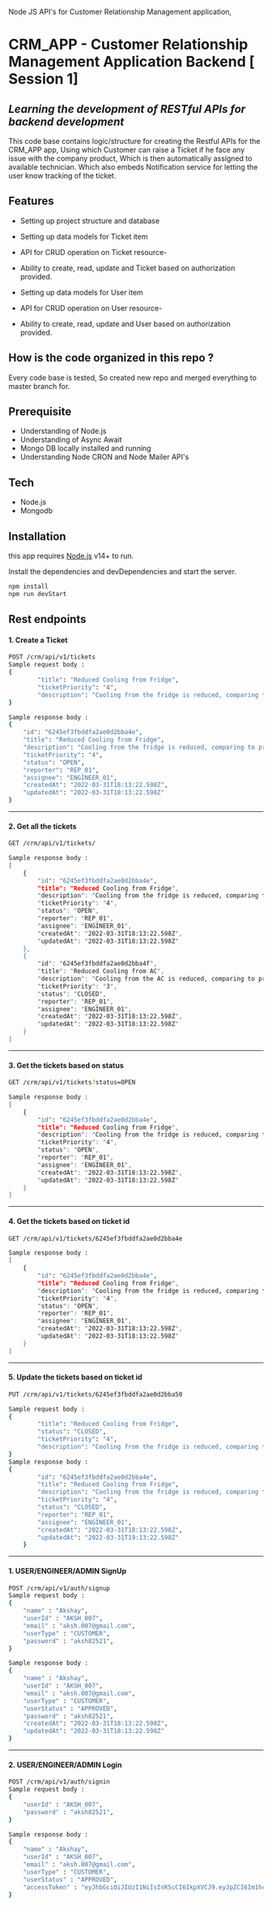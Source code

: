 Node JS API's for Customer Relationship Management application, 

# CRM_APP - Customer Relationship Management Application Backend [ Session 1]
## _Learning the development of RESTful APIs for backend development_ 

This code base contains logic/structure for creating the Restful APIs for the CRM_APP app, Using which Customer can raise a Ticket if he face any issue with the company product, Which is then automatically assigned to available technician. Which also embeds Notification service for letting the user know tracking of the ticket.
## Features
* Setting up project structure and database
* Setting up data models for Ticket item
* API for CRUD operation on Ticket resource-
* Ability to create, read, update and Ticket based on authorization provided.

* Setting up data models for User item
* API for CRUD operation on User resource-
* Ability to create, read, update and User based on authorization provided.



## How is the code organized in this repo ?
Every code base is tested, So created new repo and merged everything to master branch for.

## Prerequisite
- Understanding of Node.js
- Understanding of Async Await
- Mongo DB locally installed and running
- Understanding Node CRON and Node Mailer API's

## Tech
- Node.js
- Mongodb


## Installation

this app requires [Node.js](https://nodejs.org/) v14+ to run.

Install the dependencies and devDependencies and start the server.

```sh
npm install
npm run devStart
```


## Rest endpoints
#### 1. Create a Ticket 

```sh
POST /crm/api/v1/tickets
Sample request body :
{
        "title": "Reduced Cooling from Fridge",
        "ticketPriority": "4",
        "description": "Cooling from the fridge is reduced, comparing to previously",
}

Sample response body :
{
    "id": "6245ef3fbddfa2ae0d2bba4e",
    "title": "Reduced Cooling from Fridge",
    "description": "Cooling from the fridge is reduced, comparing to previously",
    "ticketPriority": "4",
    "status": "OPEN",
    "reporter": "REP_01",
    "assignee": "ENGINEER_01",
    "createdAt": "2022-03-31T18:13:22.598Z",
    "updatedAt": "2022-03-31T18:13:22.598Z"
}
```


---
#### 2. Get all the tickets

```sh
GET /crm/api/v1/tickets/

Sample response body :
[
    {
        "id": "6245ef3fbddfa2ae0d2bba4e",
        "title": "Reduced Cooling from Fridge",
        "description": "Cooling from the fridge is reduced, comparing to previously",
        "ticketPriority": "4",
        "status": "OPEN",
        "reporter": "REP_01",
        "assignee": "ENGINEER_01",
        "createdAt": "2022-03-31T18:13:22.598Z",
        "updatedAt": "2022-03-31T18:13:22.598Z"
    },
    {
        "id": "6245ef3fbddfa2ae0d2bba4f",
        "title": "Reduced Cooling from AC",
        "description": "Cooling from the AC is reduced, comparing to previously",
        "ticketPriority": "3",
        "status": "CLOSED",
        "reporter": "REP_01",
        "assignee": "ENGINEER_01",
        "createdAt": "2022-03-31T18:13:22.598Z",
        "updatedAt": "2022-03-31T18:13:22.598Z"
    }
]

```
---
#### 3. Get  the tickets based on status
```sh
GET /crm/api/v1/tickets?status=OPEN

Sample response body :
[
    {
        "id": "6245ef3fbddfa2ae0d2bba4e",
        "title": "Reduced Cooling from Fridge",
        "description": "Cooling from the fridge is reduced, comparing to previously",
        "ticketPriority": "4",
        "status": "OPEN",
        "reporter": "REP_01",
        "assignee": "ENGINEER_01",
        "createdAt": "2022-03-31T18:13:22.598Z",
        "updatedAt": "2022-03-31T18:13:22.598Z"
    }
]
```
---
#### 4. Get  the tickets based on ticket id
```sh
GET /crm/api/v1/tickets/6245ef3fbddfa2ae0d2bba4e

Sample response body :
[
    {
        "id": "6245ef3fbddfa2ae0d2bba4e",
        "title": "Reduced Cooling from Fridge",
        "description": "Cooling from the fridge is reduced, comparing to previously",
        "ticketPriority": "4",
        "status": "OPEN",
        "reporter": "REP_01",
        "assignee": "ENGINEER_01",
        "createdAt": "2022-03-31T18:13:22.598Z",
        "updatedAt": "2022-03-31T18:13:22.598Z"
    }
]
```

---
#### 5. Update the tickets based on ticket id
```sh
PUT /crm/api/v1/tickets/6245ef3fbddfa2ae0d2bba50

Sample request body :
{
        "title": "Reduced Cooling from Fridge",
        "status": "CLOSED",
        "ticketPriority": "4",
        "description": "Cooling from the fridge is reduced, comparing to previously",
}
Sample response body :
{
        "id": "6245ef3fbddfa2ae0d2bba4e",
        "title": "Reduced Cooling from Fridge",
        "description": "Cooling from the fridge is reduced, comparing to previously",
        "ticketPriority": "4",
        "status": "CLOSED",
        "reporter": "REP_01",
        "assignee": "ENGINEER_01",
        "createdAt": "2022-03-31T18:13:22.598Z",
        "updatedAt": "2022-03-31T19:13:22.598Z"
    }
```

---
#### 1. USER/ENGINEER/ADMIN SignUp

```sh
POST /crm/api/v1/auth/signup
Sample request body :
{
    "name" : "Akshay",
    "userId" : "AKSH_007",
    "email" : "aksh.007@gmail.com",
    "userType" : "CUSTOMER",
    "password" : "aksh82521",
}

Sample response body :
{
    "name" : "Akshay",
    "userId" : "AKSH_007",
    "email" : "aksh.007@gmail.com",
    "userType" : "CUSTOMER",
    "userStatus" : "APPROVED",
    "password" : "aksh82521",
    "createdAt": "2022-03-31T18:13:22.598Z",
    "updatedAt": "2022-03-31T18:13:22.598Z"
}
```

---
#### 2. USER/ENGINEER/ADMIN Login

```sh
POST /crm/api/v1/auth/signin
Sample request body :
{
    "userId" : "AKSH_007",
    "password" : "aksh82521",
}

Sample response body :
{
    "name" : "Akshay",
    "userId" : "AKSH_007",
    "email" : "aksh.007@gmail.com",
    "userType" : "CUSTOMER",
    "userStatus" : "APPROVED",
    "accessToken" : "eyJhbGciOiJIUzI1NiIsInR5cCI6IkpXVCJ9.eyJpZCI6Im1hc3RoYW4iLCJpYXQiOjE2NTQ3MTI1MjUsImV4cCI6MTY1NDcxNjEyNX0.9nFfFTp82ZEf91l1mjn3rULou8_i4LCeULZr_qulNKM",
}
```